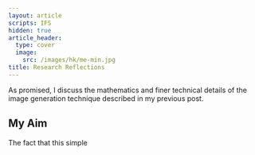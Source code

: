 ```yaml
---
layout: article
scripts: IFS
hidden: true
article_header:
  type: cover
  image:
    src: /images/hk/me-min.jpg
title: Research Reflections
---
```


As promised, I discuss the mathematics and finer technical details of the image generation technique described in my previous post.

<!-- more -->

## My Aim

The fact that this simple
